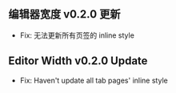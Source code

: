 ## 编辑器宽度 v0.2.0 更新

- Fix: 无法更新所有页签的 inline style

## Editor Width v0.2.0 Update

- Fix: Haven't update all tab pages' inline style

